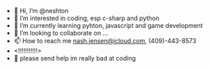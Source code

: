 - 👋 Hi, I’m @neshton
- 🐍 I’m interested in coding, esp c-sharp and python
- 🌱 I’m currently learning pyhton, javascript and game development
- 💞️ I’m looking to collaborate on ...
- 📫 How to reach me nash.jensen@icloud.com, (409)-443-8573
- <!!!!!!!!!!!>
- 🧠 please send help im really bad at coding
  
